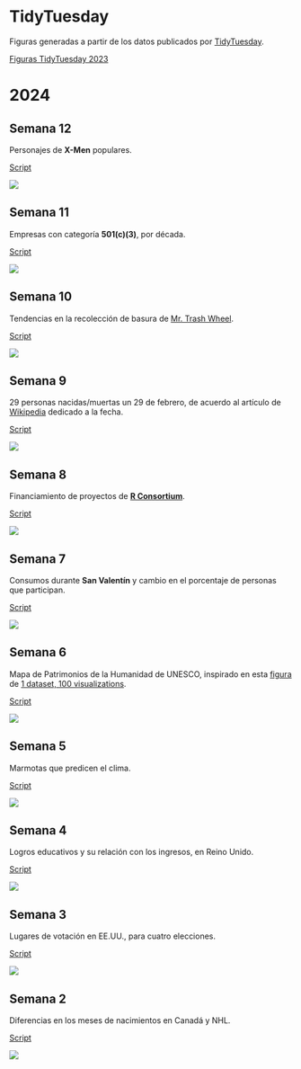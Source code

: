 # TidyTuesday

Figuras generadas a partir de los datos publicados por [TidyTuesday](https://github.com/rfordatascience/tidytuesday#readme).

[Figuras TidyTuesday 2023](2023/README.md)

# 2024

## Semana 12

Personajes de <b>X-Men</b> populares.

[Script](2024/s12/script.R)

![](2024/s12/viz.png)

## Semana 11

Empresas con categoría **501(c)(3)**, por década.

[Script](2024/s11/script.R)

![](2024/s11/viz.png)

## Semana 10

Tendencias en la recolección de basura de [Mr. Trash Wheel](https://www.mrtrashwheel.com/).

[Script](2024/s10/script.R)

![](2024/s10/viz.png)

## Semana 9

29 personas nacidas/muertas un 29 de febrero, de acuerdo al artículo de [Wikipedia](https://en.wikipedia.org/wiki/February_29) dedicado a la fecha.

[Script](2024/s09/script.R)

![](2024/s09/viz.png)

## Semana 8

Financiamiento de proyectos de [**R Consortium**](https://www.r-consortium.org/).

[Script](2024/s08/script.R)

![](2024/s08/viz.png)

## Semana 7

Consumos durante **San Valentín** y cambio en el porcentaje de personas que participan.

[Script](2024/s07/script.R)

![](2024/s07/viz.png)

## Semana 6

Mapa de Patrimonios de la Humanidad de UNESCO, inspirado en esta [figura](https://100.datavizproject.com/data-type/viz46/) de [1 dataset, 100 visualizations](https://100.datavizproject.com/).

[Script](2024/s06/script.R)

![](2024/s06/viz.png)

## Semana 5

Marmotas que predicen el clima.

[Script](2024/s05/script.R)

![](2024/s05/viz.png)

## Semana 4

Logros educativos y su relación con los ingresos, en Reino Unido.

[Script](2024/s04/script.R)

![](2024/s04/viz.png)

## Semana 3

Lugares de votación en EE.UU., para cuatro elecciones.

[Script](2024/s03/script.R)

![](2024/s03/viz.png)

## Semana 2

Diferencias en los meses de nacimientos en Canadá y NHL.

[Script](2024/s02/script.R)

![](2024/s02/viz.png)

